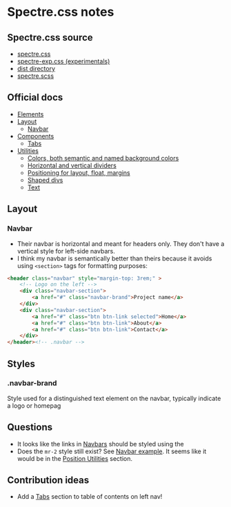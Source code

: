 # Spectre.css notes

## Spectre.css source
* [spectre.css](https://github.com/picturepan2/spectre/blob/master/docs/dist/spectre.css)
* [spectre-exp.css (experimentals)](https://github.com/picturepan2/spectre/blob/master/docs/dist/spectre-exp.css)
* [dist directory](https://github.com/picturepan2/spectre/tree/master/docs/dist)
* [spectre.scss](https://github.com/picturepan2/spectre/blob/master/src/spectre.scss)

## Official docs

* [Elements](https://picturepan2.github.io/spectre/elements.html)
* [Layout](https://picturepan2.github.io/spectre/layout.html)
  * [Navbar](https://picturepan2.github.io/spectre/layout.html#navbar)
* [Components](https://picturepan2.github.io/spectre/components.html)
  * [Tabs](https://picturepan2.github.io/spectre/components.html#tabs)
* [Utilities](https://picturepan2.github.io/spectre/utilities.html)
  * [Colors, both semantic and named background colors](https://picturepan2.github.io/spectre/utilities.html#colors)
  * [Horizontal and vertical dividers](https://picturepan2.github.io/spectre/utilities.html#display)
  * [Positioning for layout, float, margins](https://picturepan2.github.io/spectre/utilities.html#position)
  * [Shaped divs](https://picturepan2.github.io/spectre/utilities.html#shapes)
  * [Text](https://picturepan2.github.io/spectre/utilities.html#text)

## Layout

### Navbar

* Their navbar is horizontal and meant for headers only. They don't have a vertical style for left-side navbars.
* I think my navbar is semantically better than theirs because it avoids using `<section>` tags for formatting purposes:

```html
<header class="navbar" style="margin-top: 3rem;" >
	<!-- Logo on the left -->
	<div class="navbar-section">	
		<a href="#" class="navbar-brand">Project name</a>
	</div>
	<div class="navbar-section">	
		<a href="#" class="btn btn-link selected">Home</a>
		<a href="#" class="btn btn-link">About</a> 
		<a href="#" class="btn btn-link">Contact</a> 
	</div>
</header><!-- .navbar -->
````
## Styles

### .navbar-brand

Style used for a distinguished text element on the navbar, typically indicate a logo or homepag

## Questions
* It looks like the links in [Navbars](https://picturepan2.github.io/spectre/layout.html#navbar) should be styled using the 
* Does the `mr-2` style still exist? See [Navbar example](https://picturepan2.github.io/spectre/layout.html#navbar). It seems like it would be in the [Position Utilities](https://picturepan2.github.io/spectre/utilities.html#position) section.

## Contribution ideas
* Add a [Tabs](https://picturepan2.github.io/spectre/components.html#tabs) section to table of contents on left nav!
